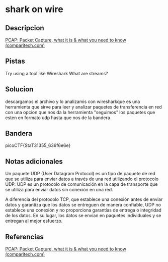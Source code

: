 # shark on wire


## Descripcion
[PCAP: Packet Capture, what it is & what you need to know (comparitech.com)](https://www.comparitech.com/net-admin/pcap-guide/)
## Pistas
Try using a tool like Wireshark
What are streams?

## Solucion
descargamos el archivo y lo analizamis con wiresharkque es una herramienta que sirve para leer y analizar paquetes de transferencia en red
con una opcion que nos da la herramienta "seguimos" los paquetes que esten en formato udp hasta que nos de la bandera
## Bandera
picoCTF{StaT31355_636f6e6e}
## Notas adicionales
Un paquete UDP (User Datagram Protocol) es un tipo de paquete de red que se utiliza para enviar datos a través de una red utilizando el protocolo UDP. UDP es un protocolo de comunicación en la capa de transporte que se utiliza para enviar datos sin conexión en una red.

A diferencia del protocolo TCP, que establece una conexión antes de enviar datos y garantiza que los datos se entreguen de manera confiable, UDP no establece una conexión y no proporciona garantías de entrega o integridad de los datos. En su lugar, los datos se envían en paquetes individuales y se entregan al mejor esfuerzo.

## Referencias
[PCAP: Packet Capture, what it is & what you need to know (comparitech.com)](https://www.comparitech.com/net-admin/pcap-guide/)